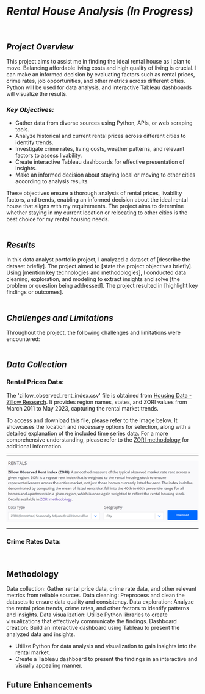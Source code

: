 # ***Rental House Analysis (In Progress)***<br><br>


## ***Project Overview***

This project aims to assist me in finding the ideal rental house as I plan to move. Balancing affordable living costs and high quality of living is crucial. I can make an informed decision by evaluating factors such as rental prices, crime rates, job opportunities, and other metrics across different cities. Python will be used for data analysis, and interactive Tableau dashboards will visualize the results.

### ***Key Objectives:***
- Gather data from diverse sources using Python, APIs, or web scraping tools.
- Analyze historical and current rental prices across different cities to identify trends.
- Investigate crime rates, living costs, weather patterns, and relevant factors to assess livability.
- Create interactive Tableau dashboards for effective presentation of insights.
- Make an informed decision about staying local or moving to other cities according to analysis results.

These objectives ensure a thorough analysis of rental prices, livability factors, and trends, enabling an informed decision about the ideal rental house that aligns with my requirements. The project aims to determine whether staying in my current location or relocating to other cities is the best choice for my rental housing needs. <br><br>


## ***Results***

In this data analyst portfolio project, I analyzed a dataset of [describe the dataset briefly]. The project aimed to [state the project objectives briefly]. Using [mention key technologies and methodologies], I conducted data cleaning, exploration, and modeling to extract insights and solve [the problem or question being addressed]. The project resulted in [highlight key findings or outcomes]. <br><br>


## ***Challenges and Limitations***

Throughout the project, the following challenges and limitations were encountered:
<br><br>

## ***Data Collection***

### **Rental Prices Data:**

The 'zillow_observed_rent_index.csv' file is obtained from [Housing Data - Zillow Research](https://www.zillow.com/research/data/). It provides region names, states, and ZORI values from March 2011 to May 2023, capturing the rental market trends.

To access and download this file, please refer to the image below. It showcases the location and necessary options for selection, along with a detailed explanation of the included time series data. For a more comprehensive understanding, please refer to the [ZORI methodology](https://www.zillow.com/research/methodology-zori-repeat-rent-27092/) for additional information.<br>

***
![rentals_data](images/rentals_data.png)
*** 

### **Crime Rates Data:**
<br>


## Methodology

Data collection: Gather rental price data, crime rate data, and other relevant metrics from reliable sources.
Data cleaning: Preprocess and clean the datasets to ensure data quality and consistency.
Data exploration: Analyze the rental price trends, crime rates, and other factors to identify patterns and insights.
Data visualization: Utilize Python libraries to create visualizations that effectively communicate the findings.
Dashboard creation: Build an interactive dashboard using Tableau to present the analyzed data and insights.
- Utilize Python for data analysis and visualization to gain insights into the rental market.
- Create a Tableau dashboard to present the findings in an interactive and visually appealing manner.



## Future Enhancements

